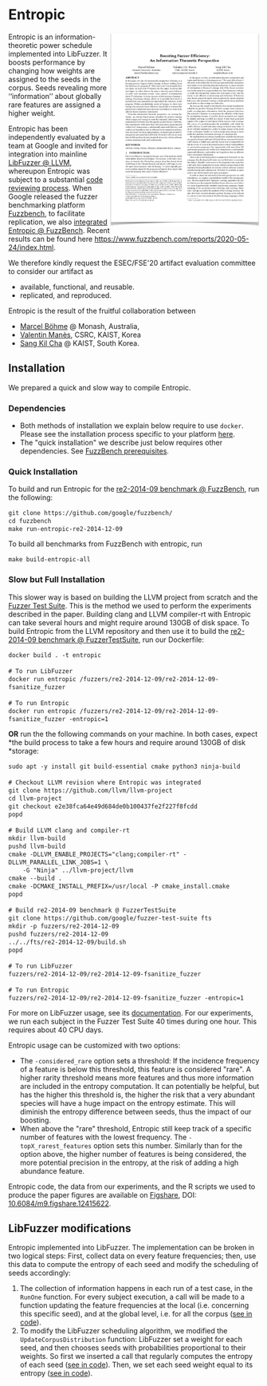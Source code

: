 # Entropic
<a href="https://mboehme.github.io/paper/FSE20.Entropy.pdf"><img src="Entropic.png" align="right" width="300"></a>

Entropic is an information-theoretic power schedule implemented into
LibFuzzer. It boosts performance by changing how weights are assigned to the
seeds in the corpus. Seeds revealing more ‘‘information’’ about globally rare
features are assigned a higher weight.

Entropic has been independently evaluated by a team at Google and invited for
integration into mainline [LibFuzzer @
LLVM](https://github.com/llvm/llvm-project/commit/e2e38fca64e49d684de0b100437fe2f227f8fcdd),
whereupon Entropic was subject to a substantial [code reviewing
process](https://reviews.llvm.org/D73776). When Google released the fuzzer
benchmarking platform [Fuzzbench](https://github.com/google/fuzzbench), to
facilitate replication, we also [integrated Entropic @
FuzzBench](https://github.com/google/fuzzbench/commits/master/fuzzers/entropic).
Recent results can be found here
https://www.fuzzbench.com/reports/2020-05-24/index.html.

We therefore kindly request the ESEC/FSE'20 artifact evaluation committee to consider our artifact as
* available, functional, and reusable.
* replicated, and reproduced.

Entropic is the result of the fruitful collaboration between
* [Marcel Böhme](https://mboehme.github.io) @ Monash, Australia,
* [Valentin Manès](https://www.jiliac.com/), CSRC, KAIST, Korea
* [Sang Kil Cha](https://softsec.kaist.ac.kr/~sangkilc/) @ KAIST, South Korea.

## Installation

We prepared a quick and slow way to compile Entropic.

### Dependencies

- Both methods of installation we explain below require to use `docker`.
Please see the installation process specific to your platform
[here](https://docs.docker.com/engine/install/).
- The "quick installation" we describe just below requires other
dependencies. See [FuzzBench
prerequisites](https://google.github.io/fuzzbench/getting-started/prerequisites/).

### Quick Installation
To build and run Entropic for the [re2-2014-09 benchmark @
FuzzBench](https://github.com/google/fuzzbench/tree/master/benchmarks/re2-2014-12-09),
run the following:
```
git clone https://github.com/google/fuzzbench/
cd fuzzbench
make run-entropic-re2-2014-12-09
```
To build all benchmarks from FuzzBench with entropic, run
```
make build-entropic-all
```

### Slow but Full Installation
This slower way is based on building the LLVM project from scratch and the
[Fuzzer Test Suite](https://github.com/google/fuzzer-test-suite). This is
the method we used to perform the experiments described in the paper.
Building clang and LLVM compiler-rt with Entropic can take several hours and
might require around 130GB of disk space. To build Entropic from the LLVM
repository and then use it to build the [re2-2014-09 benchmark @
FuzzerTestSuite](https://github.com/google/fuzzer-test-suite/tree/master/re2-2014-12-09),
run our Dockerfile:
```
docker build . -t entropic

# To run LibFuzzer
docker run entropic /fuzzers/re2-2014-12-09/re2-2014-12-09-fsanitize_fuzzer

# To run Entropic
docker run entropic /fuzzers/re2-2014-12-09/re2-2014-12-09-fsanitize_fuzzer -entropic=1
```
**OR** run the the following commands on your machine. In both cases, expect
*the build process to take a few hours and require around 130GB of disk
*storage:
```
sudo apt -y install git build-essential cmake python3 ninja-build

# Checkout LLVM revision where Entropic was integrated
git clone https://github.com/llvm/llvm-project
cd llvm-project
git checkout e2e38fca64e49d684de0b100437fe2f227f8fcdd
popd

# Build LLVM clang and compiler-rt
mkdir llvm-build
pushd llvm-build
cmake -DLLVM_ENABLE_PROJECTS="clang;compiler-rt" -DLLVM_PARALLEL_LINK_JOBS=1 \
    -G "Ninja" ../llvm-project/llvm
cmake --build .
cmake -DCMAKE_INSTALL_PREFIX=/usr/local -P cmake_install.cmake
popd

# Build re2-2014-09 benchmark @ FuzzerTestSuite
git clone https://github.com/google/fuzzer-test-suite fts
mkdir -p fuzzers/re2-2014-12-09
pushd fuzzers/re2-2014-12-09
../../fts/re2-2014-12-09/build.sh
popd

# To run LibFuzzer
fuzzers/re2-2014-12-09/re2-2014-12-09-fsanitize_fuzzer

# To run Entropic
fuzzers/re2-2014-12-09/re2-2014-12-09-fsanitize_fuzzer -entropic=1
```
For more on LibFuzzer usage, see its
[documentation](https://www.llvm.org/docs/LibFuzzer.html). For our
experiments, we run each subject in the Fuzzer Test Suite 40 times during one
hour. This requires about 40 CPU days.

Entropic usage can be customized with two options:
- The `-considered_rare` option sets a threshold: If the incidence frequency
of a feature is below this threshold, this feature is considered "rare". A
higher rarity threshold means more features and thus more information are
included in the entropy computation. It can potentially be helpful, but has
the higher this threshold is, the higher the risk that a very abundant
species will have a huge impact on the entropy estimate. This will diminish
the entropy difference between seeds, thus the impact of our boosting.
- When above the "rare" threshold, Entropic still keep track of a specific
number of features with the lowest frequency. The `-topX_rarest_features`
option sets this number. Similarly than for the option above, the higher
number of features is being considered, the more potential precision in the
entropy, at the risk of adding a high abundance feature.

Entropic code, the data from our experiments, and the R scripts we used to
produce the paper figures are available on
[Figshare](https://figshare.com/articles/FSE2020_-_Boosting_Fuzzer_Efficiency_An_Information-Theoretic_Perspective/12415622),
DOI: [10.6084/m9.figshare.12415622](https://doi.org/10.6084/m9.figshare.12415622).

## LibFuzzer modifications

Entropic implemented into LibFuzzer. The implementation can be broken in two
logical steps: First, collect data on every feature frequencies; then, use
this data to compute the entropy of each seed and modify the scheduling of
seeds accordingly:
1. The collection of information happens in each run of a test case, in the
`RunOne` function. For every subject execution, a call will be made to a
function updating the feature frequencies at the local (i.e. concerning this
specific seed), and at the global level, i.e. for all the corpus ([see in
code](https://github.com/llvm/llvm-project/blob/e2e38fca64e49d684de0b100437fe2f227f8fcdd/compiler-rt/lib/fuzzer/FuzzerLoop.cpp#L478-L479)).
2. To modify the LibFuzzer scheduling algorithm, we modified the
`UpdateCorpusDistribution` function: LibFuzzer set a weight for each seed,
and then chooses seeds with probabilities proportional to their weights. So
first we inserted a call that regularly computes the entropy of
each seed ([see in
code](https://github.com/llvm/llvm-project/blob/e2e38fca64e49d684de0b100437fe2f227f8fcdd/compiler-rt/lib/fuzzer/FuzzerCorpus.h#L468)).
Then, we set each seed weight equal to its entropy ([see in
code](https://github.com/llvm/llvm-project/blob/e2e38fca64e49d684de0b100437fe2f227f8fcdd/compiler-rt/lib/fuzzer/FuzzerCorpus.h#L483)).
